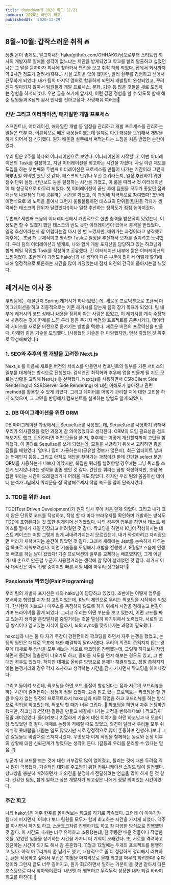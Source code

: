 ```yaml
---
title: doomdoom의 2020 회고 (2/2)
summary: 2020년 하반기 회고.
publishedAt: '2020-12-29'
---
```


## 8월~10월: 갑작스러운 취직 🔥

정말 운이 좋게도, 알고지내던 hako(github.com/OHHAKO)님으로부터 스타트업 회사의 개발자로 일해볼 생각이 없느냐는 제안을 받게되었고 학교를 빨리 탈출하고 싶었던 나는 그 말을 듣자마자 회사에 찾아가서 면접을 보고 취직 하게 되었다. 집에서 회사까지 약 2시간 정도가 걸려서(흑흑..) 사실 고민을 많이 했지만, 빨리 실무를 경험하고 싶어서 근무하게 되었다! 내가 팀의 마지막 멤버로 합류하게 되면서 개발팀이 완성되었고, 꾸려진지 얼마되지 않아서 팀원들과 개발 프로세스, 문화, 기술 등 많은 것들을 새로 도입하는 경험을 하게되었다. 우선 글을 쓰기에 앞서서, 이런 값진 경험을 할 수 있도록 함께 해준 팀원들과 K님께 감사 인사를 전하고싶다. 사랑해유 여러분🥰

### 칸반 그리고 이터레이션, 애자일한 개발 프로세스

스프린트나, 이터레이션, 애자일한 개발 등 일정을 관리하고 개발 프로세스를 관리하는 말들은 학부 때, 이론적으로 배운 내용들이였는데 실제로 이런 개념을 도입해서 개발을 하게 되어서 참 신기했다. 뭔가 배운걸 실무에서 써먹는다는 느낌을 처음 받았던 순간이었다.

우리 팀은 2주를 하나의 이터레이션으로 보았다. 이터레이션이 시작할 때, 이번 이터레이션의 Task를 설정하고, 지난 이터레이션을 회고하는 시간을 가졌다. 사실 이런 제도를 도입을 하는 첫번째와 두번째 이터레이션은 프로세스를 만들어 나가는 기간이라 그런지 하루종일 회의만 했던 것 같다. 태스크의 단위나 우선 순위라든지, 일정 추산하기 위한 점수 단위 설정, 칸반보드 등을 설정하는 시간을 가졌고, 이 룰을 따라서 첫 이터레이션이 꽤 성공적으로 마무리 되었다. 첫 이터레이션이 끝난 후에 팀원들 모두가 좋았던 점과 개선해 나갈점에 대해 공유하는 시간을 가졌고, 이 과정에 적극적으로 참여했다! 초반에 이런식으로 꽤 노력을 들여서 그런지 울퉁불퉁하던 태스크의 단위들(팀원들 각자가 생각하는 태스크의 단위가 달랐었다!)이나 일정 추산하는 정확도가 점점 높아져갔다.

두번째? 세번째 즈음의 이터레이션에서 개인적으로 한번 충격을 받은적이 있었는데, 이정도면 할 수 있겠지 했던 태스크의 반도 못한 이터레이션이 있어서 충격을 받았었다… 일정 추산이라는게 참 어렵다는걸 다시 한 번 느꼈지만, 배워가는 과정이라고 생각했고 이후에는 조금 더 구체적이고 명확한 Task로 일정을 추산해서 오차를 줄이려고 노력했다.
우리 팀의 이터레이션과 별개로, 나와 함께 개발 포지션을 담당하고 있는 하코님과 함께 매일 작업할 Task를 작성하고 공유했다. 긴 이터레이션 내부에 짧은 이터레이션의 느낌이었다. 초반엔 이 과정도 hako님과 내 생각이 다른 부분이 많아서 어떻게 할지에 대해 열정적으로 토론하는 시간을 많이 가졌었는데 점차 의견의 간극이 좁아지는걸 느꼈다.

## 레거시는 이사 중

우리팀에는 애물단지 Spring 레거시가 하나 있었는데, 새로운 프로덕션으로 조금씩 마이그레이션을 하고 최종적으로는 기존 레거시를 닫는게 팀의 장기 목표가 되었다. 팀 내부에 레거시의 코드 상태나 내용을 정확히 아는 사람은 없었고, 이 레거시를 계속 수정해서 사용하는 것에 한계를 느낀 우리 팀은 두가지 버전의 프로젝트를 공존시키되, 데이터와 서비스를 새로운 버전으로 옮겨가는 방법을 택했다. 새로운 버전의 프로덕션을 만들 때, 아래와 같은 기술을 도입했다. (사용했던 기술은 더 다양했지만, 인상 깊었던 것 위주로 작성해보았다!)

### 1. SEO와 추후의 앱 개발을 고려한 Next.js

Next.js 를 이용해 새로운 버전의 서비스를 만들면서 컴포넌트의 일부를 기존 서비스의 일부를 대체하는 방식으로 진행했다. 검색엔진 최적화와 추우에 앱을 만들게 될 지도 모르는 상황을 고려해 Next.js 를 선택했다. Next.js를 사용하면서 CSR(Client Side Rendering)과 SSR(Server Side Rendering) 에 대한 이해도가 높아졌고 관련 method를 활용할 수 있게 되었다. 그리고 데이터를 어떻게 관리할 지에 대한 고민을 하게 되었으며, 그 고민을 반영해서 컴포넌트를 설계하는 방법도 알게 되었다.

### 2. DB 마이그레이션을 위한 ORM

DB 마이그레이션 과정에서는 Sequelize를 사용했는데, Sequelize를 사용하기 위해서 우리가 의사결정을 했던 과정이 참 의미있었다고 생각한다. ORM의 도입 필요성을 검토해보기도 했고, 도입한다면 어떤 모듈을 쓸 지, 추후에는 어떻게 개선할지까지 고민을 함께했다. 이 결과로 Sequlize를 쓰게 되었는데, 모듈을 사용하기 위해서 고려하면 좋을 점들을 배웠었다. 얼마나 많이 사용하는지(공유할 정보가 많은지), 최근 업데이트 날짜는 언제인지 등등..
그리고 아직도 해답을 찾아가는 과정이긴 한데 간단한 select 문은 ORM을 사용하는게 나쁘지 않았지만, 복잡한 쿼리를 날려야할 경우에는 그냥 쿼리를 쓰는게 낫지않나라는 생각을 종종 했던 것 같다. 간단한 쿼리는 금방 작성하지만, 조금 복잡한 쿼리는 시간이 오래걸리거나 어려울 때도 많았다. 하지만 우리 팀의 꼼꼼하신 데이터 분석가 J님께서 쿼리문을 잘 작성해주셔서 작업 속도를 많이 단축시켰다.

### 3. TDD를 위한 Jest

TDD(Test Driven Development)가 뭔지 입사 후에 처음 알게 되었다. 그리고 내가 크지 않은 단위로 코드를 작성하고, 작성 할 때 마다 브라우저를 확인하며 개발하는 방식도 TDD에 포함된다는 것 또한 알게되어 신기했었다. 나의 경우엔 업무를 하면서 테스트 케이스를 짤때가 제일 긴장되고 어려웠던 것 같다. 짝코딩을 하면서 K님이 작성하시는 테스트 케이스는 어쩜 그렇게 쉽게 써내려가지는지 모르겠는데, 내가 작성하려고 자리잡으면 머리가 새하얘지는 순간이 많았던 것 같다. 그래서 새해에는 Jest를 능숙하게 다루는걸 목표로 세워보려한다.
이런 기술들을 도입해서 개발을 진행했고, 9월말? 즈음에 인생 첫 배포를 하는 날이 왔었다! 기존 프로덕션의 일부를 교체하는 배포였지만, 그게 어딘가! 내 손으로 만든걸 누군가 사용할거라는 생각에 참 많이 설레었던 것 같다. 레거시 이사 대작전은 아직 진행 중이지만 빠른 시일 내에 마무리 짓고싶다! 🥺

### Passionate 짝코딩(Pair Programing)

우리 팀의 개발자 포지션은 나와 hako님이 담당하고 있었다. 초반에는 어떻게 업무를 분배하고 협업할 지가 참 고민이었는데, K님의 제안으로 우리는 짝코딩을 시작하게 되었다. 한사람이 키보드나 마우스를 독점하지 않도록 하기 위해서 시간을 정해놓고 번갈아 가며 드라이버를 맡게 되었다. 그리고 우리는 어떤 부분을 보고 있는지, 어떤 코드를 짜고 있는지 생각을 혼잣말처럼 중얼거리는 것을 열심히 하기위해서 노력했다. 서로의 코딩 방식이나 알고있는 지식이 달라서, 뇌의 sync를 맞춰나가는 과정이 필요했다.

hako님과 나는 둘 다 자기 주장이 강한편이라 짝코딩을 하면서 자주 논쟁을 했었고, 논쟁의 원인은 대체로 목표에 대한 해결책이 달라서였다. 우리의 의견이 좁혀지지 않는 경우에 대체로 두 방식을 모두 해보는 식으로 짝코딩을 진행했는데, 그렇게 하다보니 작업하면서 중간에 절충안이 나오기도 하고, 올바른 시도를 먼저 해보는 경우도 있고, 그 반대인 경우도 있었다. 하지만 대체로 올바른 방법으로 문제가 해결되었고, 정말 좁혀지지 않는 논쟁거리의 경우 각자 조사하고 생각하는 시간을 잠시 가지면서 짝코딩을 이어나갔다.

그리고 돌이켜 보건데, 짝코딩을 하면 코드 품질이 향상된다는 점과 서로의 코드리뷰를 하는 시간이 줄어든다는 장점이 정말 컸었다. 요즘 맡고 있는 프로젝트는 짝코딩을 할 만큼 여유가 없는 일정의 프로젝트라서 hako님과 따로 작업을 하고 코드리뷰를 하는 방식으로 작업을 하고있는데, 짝코딩 할 때가 너무 그립다. 🥺
짝코딩을 하면서 자주 논쟁하긴 했지만, 하코님과 건강한 갈등을 만들고 해결해 나가는 과정을 반복하다보니 짝코딩이 정말 재미있었다. 돌이켜보니 치열하게 기술에 대한 이야기를 하던 하코님과 내 모습이 참 멋있었던 것 같다. 때때로 논쟁이 격해질 때도 있었고, 의견이 달라서 우리둘 모두 쉬익쉬익 콧바람을 내뿜는 일도 많았지만 서로 감정적으로 많이 존중하며 진행하다보니 그런 갈등들도 바람처럼 스쳐지나갔다. 무엇보다 이제 작업을 함께하는 동료와 논쟁 이후의 상황에 대한 신뢰관계가 쌓였다는 생각이 든다. (갈등과 우리를 분리할 수 있다는 믿음..?)

누군가 내 코드를 보는 것에 대한 거부감도 많이 없어졌고, 틀리는 것에 대한 두려움 역시 많이 극복했다. 기술적인 대화를 주고받기 위한 커뮤니케이션 스킬도 많이 발전했다. 상대방을 충분히 배려하면서 내 의견을 분명하게 전달하려는 연습을 많이 하게 된 것 같다. 건강한 팀원, 함께 일하고 싶은 개발자가 되고싶은 나에게 정말 의미있는 시간이였다.

### 주간 회고

나와 hako님은 매주 한주를 돌이켜보는 회고를 하기로 약속했다. 그런데 이 이야기가 팀내에 퍼지면서, 어쩌다 보니 팀원들 모두가 함께 회고하는 시간을 가지게 되었다. 맥주를 마시면서 하기도 하고, 스몰토크처럼 진행하기도 하고 참 다양한 방식으로 진행했던 것 같다. 이 시간도 내게는 너무 유익하고 소중했는데, 한 주동안 배운 것들이나 작업한 것들, 있었던 일들을 상기하는 시간을 가지니 더 기억이 오래갔다. 또, 서로를 격려하고 칭찬하는 시간이 되기도 해서 참 훈훈했다.
11월과 12월에는 두개의 프로젝트를 병행하고 있다. 아직 마무리까지 좀 남기도 했고, 내용적으로 좀 더 정갈하게 정리해서 리뷰하는 글을 작성하고 싶어서 우선은 10월을 마지막으로 올해 회고를 마무리 하려한다! 수다쟁이라 그런지 글도 너무 길어지고, 뭔가 회고하면서 일하는 기분이 들 것만 같아서 다른 포스팅으로 다시 찾아와야겠다. 내년엔 더 행복하고 무럭무럭 성장한 내가 되길 바라며 회고를 마친다! 🥳
